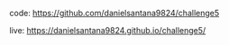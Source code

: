 code: https://github.com/danielsantana9824/challenge5

live: https://danielsantana9824.github.io/challenge5/